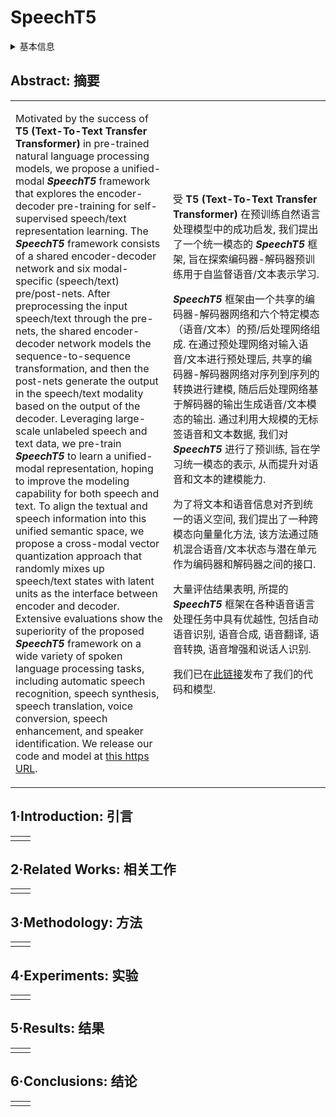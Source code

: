 # SpeechT5

<details>
<summary>基本信息</summary>

- 标题: "SpeechT5: Unified-Modal Encoder-Decoder Pre-Training for Spoken Language Processing"
- 作者:
  - 01 Junyi Ao
  - 02 Rui Wang
  - 03 Long Zhou
  - 04 Chengyi Wang
  - 05 Shuo Ren
  - 06 Yu Wu
  - 07 Shujie Liu
  - 08 Tom Ko
  - 09 Qing Li
  - 10 Yu Zhang
  - 11 Zhihua Wei
  - 12 Yao Qian
  - 13 Jinyu Li
  - 14 Furu Wei
- 链接:
  - [ArXiv](https://arxiv.org/abs/2110.07205)
  - [Publication]()
  - [Github](https://github.com/microsoft/SpeechT5)
  - [Demo]()
- 文件:
  - [ArXiv](_PDF/2110.07205v3__SpeechT5__Unified-Modal_Encoder-Decoder_Pre-Training_for_Spoken_Language_Processing.pdf)
  - [Publication] #TODO

</details>

## Abstract: 摘要

<table><tr><td width="50%">

Motivated by the success of **T5 (Text-To-Text Transfer Transformer)** in pre-trained natural language processing models, we propose a unified-modal ***SpeechT5*** framework that explores the encoder-decoder pre-training for self-supervised speech/text representation learning.
The ***SpeechT5*** framework consists of a shared encoder-decoder network and six modal-specific (speech/text) pre/post-nets.
After preprocessing the input speech/text through the pre-nets, the shared encoder-decoder network models the sequence-to-sequence transformation, and then the post-nets generate the output in the speech/text modality based on the output of the decoder.
Leveraging large-scale unlabeled speech and text data, we pre-train ***SpeechT5*** to learn a unified-modal representation, hoping to improve the modeling capability for both speech and text.
To align the textual and speech information into this unified semantic space, we propose a cross-modal vector quantization approach that randomly mixes up speech/text states with latent units as the interface between encoder and decoder.
Extensive evaluations show the superiority of the proposed ***SpeechT5*** framework on a wide variety of spoken language processing tasks, including automatic speech recognition, speech synthesis, speech translation, voice conversion, speech enhancement, and speaker identification.
We release our code and model at [this https URL](https://github.com/microsoft/SpeechT5).

</td><td>

受 **T5 (Text-To-Text Transfer Transformer)** 在预训练自然语言处理模型中的成功启发, 我们提出了一个统一模态的 ***SpeechT5*** 框架, 旨在探索编码器-解码器预训练用于自监督语音/文本表示学习.

***SpeechT5*** 框架由一个共享的编码器-解码器网络和六个特定模态（语音/文本）的预/后处理网络组成.
在通过预处理网络对输入语音/文本进行预处理后, 共享的编码器-解码器网络对序列到序列的转换进行建模, 随后后处理网络基于解码器的输出生成语音/文本模态的输出.
通过利用大规模的无标签语音和文本数据, 我们对 ***SpeechT5*** 进行了预训练, 旨在学习统一模态的表示, 从而提升对语音和文本的建模能力.

为了将文本和语音信息对齐到统一的语义空间, 我们提出了一种跨模态向量量化方法, 该方法通过随机混合语音/文本状态与潜在单元作为编码器和解码器之间的接口.

大量评估结果表明, 所提的 ***SpeechT5*** 框架在各种语音语言处理任务中具有优越性, 包括自动语音识别, 语音合成, 语音翻译, 语音转换, 语音增强和说话人识别.

我们已在[此链接](https://github.com/microsoft/SpeechT5)发布了我们的代码和模型.

</td></tr></table>

## 1·Introduction: 引言

<table><tr><td width="50%">

</td></tr></table>

## 2·Related Works: 相关工作

<table><tr><td width="50%">

</td></tr></table>

## 3·Methodology: 方法

<table><tr><td width="50%">

</td></tr></table>

## 4·Experiments: 实验

<table><tr><td width="50%">

</td></tr></table>

## 5·Results: 结果

<table><tr><td width="50%">

</td></tr></table>

## 6·Conclusions: 结论

<table><tr><td width="50%">

</td></tr></table>
